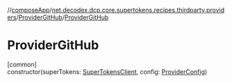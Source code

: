 //[composeApp](../../../index.md)/[net.decodex.dcp.core.supertokens.recipes.thirdparty.providers](../index.md)/[ProviderGitHub](index.md)/[ProviderGitHub](-provider-git-hub.md)

# ProviderGitHub

[common]\
constructor(superTokens: [SuperTokensClient](../../net.decodex.dcp.core.supertokens/-super-tokens-client/index.md), config: [ProviderConfig](../../net.decodex.dcp.core.supertokens.recipes.thirdparty/-provider-config/index.md))
